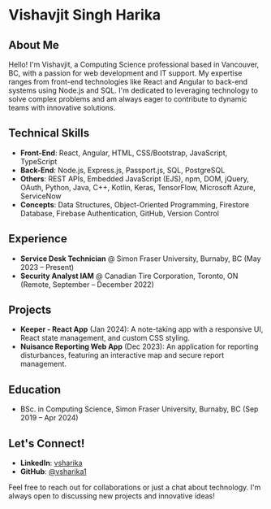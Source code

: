 # Vishavjit Singh Harika

## About Me
Hello! I'm Vishavjit, a Computing Science professional based in Vancouver, BC, with a passion for web development and IT support. My expertise ranges from front-end technologies like React and Angular to back-end systems using Node.js and SQL. I'm dedicated to leveraging technology to solve complex problems and am always eager to contribute to dynamic teams with innovative solutions.

## Technical Skills
- **Front-End**: React, Angular, HTML, CSS/Bootstrap, JavaScript, TypeScript
- **Back-End**: Node.js, Express.js, Passport.js, SQL, PostgreSQL
- **Others**: REST APIs, Embedded JavaScript (EJS), npm, DOM, jQuery, OAuth, Python, Java, C++, Kotlin, Keras, TensorFlow, Microsoft Azure, ServiceNow
- **Concepts**: Data Structures, Object-Oriented Programming, Firestore Database, Firebase Authentication, GitHub, Version Control

## Experience
- **Service Desk Technician** @ Simon Fraser University, Burnaby, BC (May 2023 – Present)
- **Security Analyst IAM** @ Canadian Tire Corporation, Toronto, ON (Remote, September – December 2022)

## Projects
- **Keeper - React App** (Jan 2024): A note-taking app with a responsive UI, React state management, and custom CSS styling.
- **Nuisance Reporting Web App** (Dec 2023): An application for reporting disturbances, featuring an interactive map and secure report management.

## Education
- BSc. in Computing Science, Simon Fraser University, Burnaby, BC (Sep 2019 – Apr 2024)

## Let's Connect!
- **LinkedIn**: [vsharika](https://www.linkedin.com/in/vsharika)
- **GitHub**: [@vsharika1](https://github.com/vsharika1)

Feel free to reach out for collaborations or just a chat about technology. I'm always open to discussing new projects and innovative ideas!

<!--
### Hi there 👋

As a dedicated Computing Science major from Simon Fraser University with a rich blend of technical skills, hands-on work experience, and impactful projects, I bring a multifaceted approach to software development and IT solutions. My technical repertoire spans advanced proficiency in Object-Oriented Programming, full-stack development with a focus on JavaScript frameworks like React and Angular, and mobile development in Swift and Java. I have a strong foundation in Python, C/C++, and data science technologies, including Keras and TensorFlow for machine learning projects.

My professional journey includes roles as a Service Desk Technician at Simon Fraser University and a Security Analyst IAM at Canadian Tire Corporation, where I honed my skills in IT support, security management, and application development. These roles enhanced my ability to deliver comprehensive customer service, troubleshoot complex technical issues, and contribute to secure, efficient digital environments.

I've applied my learning to a series of significant projects, such as developing a React-based note-taking app "Keeper," a nuisance reporting web app for community safety, and a physical activity tracker "MyRuns" for Android. Each project underscored my commitment to creating user-centric solutions, leveraging data effectively, and employing best practices in software development.

As I approach the completion of my BSc in Computing Science, I am eager to explore opportunities that challenge me to apply my skills in innovative ways, contribute to meaningful projects, and continue my growth in the field of technology.
-->

<!--
**vsharika1/vsharika1** is a ✨ _special_ ✨ repository because its `README.md` (this file) appears on your GitHub profile.

Here are some ideas to get you started:

- 🔭 I’m currently working on ...
- 🌱 I’m currently learning ...
- 👯 I’m looking to collaborate on ...
- 🤔 I’m looking for help with ...
- 💬 Ask me about ...
- 📫 How to reach me: ...
- 😄 Pronouns: ...
- ⚡ Fun fact: ...
-->
